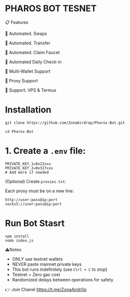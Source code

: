 # PHAROS BOT TESNET 

 📋 Features
 
🚀 Automated. Swaps

🚀 Automated. Transfer 

🚀 Automated. Claim Faucet 

🚀 Automated Daily Check-in

🚀 Multi-Wallet Support

🚀 Proxy Support

🚀 Support. VPS & Termux 

 # Installation

````markdown
git clone https://github.com/ZonaAirdrop/Pharos-Bot.git
````
````
cd Pharos-Bot
````

# 1. Create a `.env` file:
```env
PRIVATE_KEY_1=0x22xxx
PRIVATE_KEY_2=0x327xxx
# Add more if needed
````
(Optional) Create `proxies.txt`:

Each proxy must be on a new line:

```
http://user:pass@ip:port
socks5://user:pass@ip:port
```

# Run Bot Stasrt 

````
npm install
node index.js
   ````

⚠️Notes 

- ONLY use testnet wallets  
- NEVER paste mainnet private keys  
- This bot runs indefinitely (use `Ctrl + C` to stop)  
- Testnet = Zero gas cost  
- Randomized delays between operations for safety

👉 Join Chanel https://t.me/ZonaAirdr0p
